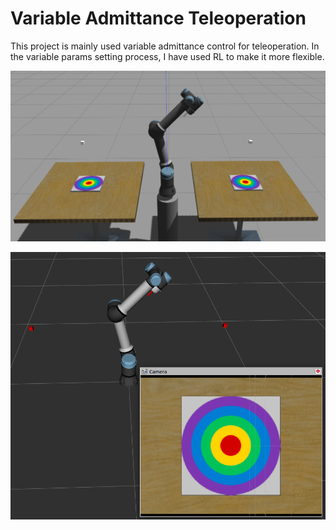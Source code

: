 # Variable Admittance Teleoperation
  This project is mainly used variable admittance control for teleoperation. In the variable params setting process, I have used RL to make it more flexible.


![](Image/1.png)

![](Image/2.png)

